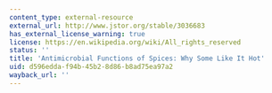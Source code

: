 ```yaml
---
content_type: external-resource
external_url: http://www.jstor.org/stable/3036683
has_external_license_warning: true
license: https://en.wikipedia.org/wiki/All_rights_reserved
status: ''
title: 'Antimicrobial Functions of Spices: Why Some Like It Hot'
uid: d596edda-f94b-45b2-8d86-b8ad75ea97a2
wayback_url: ''
---
```

